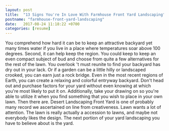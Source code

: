 ```yaml
---
layout: post
title:  "13 Signs You're In Love With Farmhouse Front Yard Landscaping"
postname: "farmhouse-front-yard-landscaping"
date:   2017-08-24 11:18:22 +0700
categories: [resume]
---
```

You comprehend how hard it can be to keep an attractive backyard yet many times water if you live in a place where temperatures soar above 100 degrees. Second, it can help keep the region. You could keep to keep an even compact subject of bud and choose from quite a few alternatives for the rest of the lawn. You overlook 't must reunite to find your backyard has dry out in your lack. Or if a garden can be a little hilly or landscaped crooked, you can earn just a rock bridge. Even in the most recent regions of Earth, you can create a relaxing and colorful entryway backyard. Don't head out and purchase factors for your yard without even knowing at which you're most likely to put it on. Additionally, take your drawing on so you're able to utilize it when you find something that you wish to place in your own lawn. Then there are. Desert Landscaping Front Yard is one of probably many record we ascertained on line from creativeness. Lawn wants a lot of attention. The lawn is really actually a accession to lawns, and maybe not everybody likes the design. The next portion of your yard landscaping you have to believe about is the yard.
